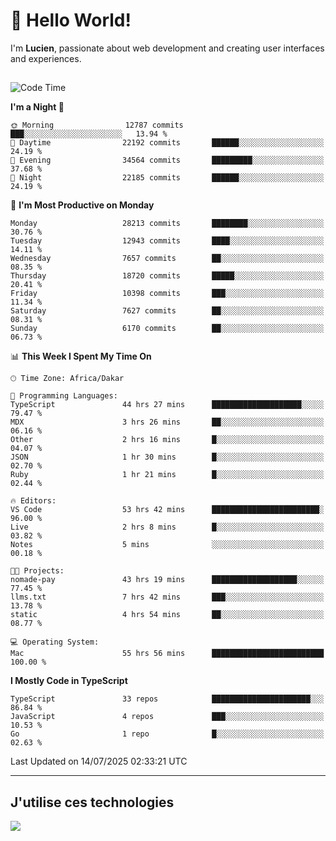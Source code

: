 # 👋 Hello World!

I'm **Lucien**, passionate about web development and creating user interfaces and experiences.

##

<!--START_SECTION:waka-->
![Code Time](http://img.shields.io/badge/Code%20Time-3%2C379%20hrs%2012%20mins-blue)

**I'm a Night 🦉** 

```text
🌞 Morning                12787 commits       ███░░░░░░░░░░░░░░░░░░░░░░   13.94 % 
🌆 Daytime                22192 commits       ██████░░░░░░░░░░░░░░░░░░░   24.19 % 
🌃 Evening                34564 commits       █████████░░░░░░░░░░░░░░░░   37.68 % 
🌙 Night                  22185 commits       ██████░░░░░░░░░░░░░░░░░░░   24.19 % 
```
📅 **I'm Most Productive on Monday** 

```text
Monday                   28213 commits       ████████░░░░░░░░░░░░░░░░░   30.76 % 
Tuesday                  12943 commits       ████░░░░░░░░░░░░░░░░░░░░░   14.11 % 
Wednesday                7657 commits        ██░░░░░░░░░░░░░░░░░░░░░░░   08.35 % 
Thursday                 18720 commits       █████░░░░░░░░░░░░░░░░░░░░   20.41 % 
Friday                   10398 commits       ███░░░░░░░░░░░░░░░░░░░░░░   11.34 % 
Saturday                 7627 commits        ██░░░░░░░░░░░░░░░░░░░░░░░   08.31 % 
Sunday                   6170 commits        ██░░░░░░░░░░░░░░░░░░░░░░░   06.73 % 
```


📊 **This Week I Spent My Time On** 

```text
🕑︎ Time Zone: Africa/Dakar

💬 Programming Languages: 
TypeScript               44 hrs 27 mins      ████████████████████░░░░░   79.47 % 
MDX                      3 hrs 26 mins       ██░░░░░░░░░░░░░░░░░░░░░░░   06.16 % 
Other                    2 hrs 16 mins       █░░░░░░░░░░░░░░░░░░░░░░░░   04.07 % 
JSON                     1 hr 30 mins        █░░░░░░░░░░░░░░░░░░░░░░░░   02.70 % 
Ruby                     1 hr 21 mins        █░░░░░░░░░░░░░░░░░░░░░░░░   02.44 % 

🔥 Editors: 
VS Code                  53 hrs 42 mins      ████████████████████████░   96.00 % 
Live                     2 hrs 8 mins        █░░░░░░░░░░░░░░░░░░░░░░░░   03.82 % 
Notes                    5 mins              ░░░░░░░░░░░░░░░░░░░░░░░░░   00.18 % 

🐱‍💻 Projects: 
nomade-pay               43 hrs 19 mins      ███████████████████░░░░░░   77.45 % 
llms.txt                 7 hrs 42 mins       ███░░░░░░░░░░░░░░░░░░░░░░   13.78 % 
static                   4 hrs 54 mins       ██░░░░░░░░░░░░░░░░░░░░░░░   08.77 % 

💻 Operating System: 
Mac                      55 hrs 56 mins      █████████████████████████   100.00 % 
```

**I Mostly Code in TypeScript** 

```text
TypeScript               33 repos            ██████████████████████░░░   86.84 % 
JavaScript               4 repos             ███░░░░░░░░░░░░░░░░░░░░░░   10.53 % 
Go                       1 repo              █░░░░░░░░░░░░░░░░░░░░░░░░   02.63 % 
```




 Last Updated on 14/07/2025 02:33:21 UTC
<!--END_SECTION:waka-->
---

## J'utilise ces technologies

<p align="left">
  <a href="https://skillicons.dev">
    <img src="https://skillicons.dev/icons?i=ts,js,go,ruby,css,scss,tailwind,react,vite,nextjs,docker,figma,ableton" />
  </a>
</p>

